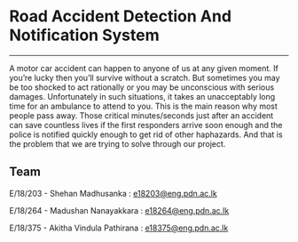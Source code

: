 # Road Accident Detection And Notification System
___

A motor car accident can happen to anyone of us at any given moment. If you’re lucky then you’ll survive without a scratch. But sometimes you may be too shocked to act rationally or you may be unconscious with serious damages. Unfortunately in such situations, it takes an unacceptably long time for an ambulance to attend to you.
This is the main reason why most people pass away. Those critical minutes/seconds just after an accident can save countless lives if the first responders arrive soon enough and the police is notified quickly enough to get rid of other haphazards. And that is the problem that we are trying to solve through our project.



## Team
E/18/203 - Shehan Madhusanka     : e18203@eng.pdn.ac.lk


E/18/264 - Madushan Nanayakkara  : e18264@eng.pdn.ac.lk


E/18/375 - Akitha Vindula Pathirana      : e18375@eng.pdn.ac.lk
